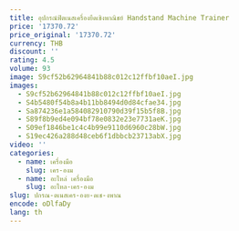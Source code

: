 ```yaml
---
title: อุปกรณ์ฟิตเนสเครื่องยืดเชิงพาณิชย์ Handstand Machine Trainer
price: '17370.72'
price_original: '17370.72'
currency: THB
discount: ''
rating: 4.5
volume: 93
image: S9cf52b62964841b88c012c12ffbf10aeI.jpg
images:
  - S9cf52b62964841b88c012c12ffbf10aeI.jpg
  - S4b5480f54b8a4b11bb8494d0d84cfae34.jpg
  - Sa874236e1a584082910790d39f15b5f8B.jpg
  - S89f8b9ed4e094bf78e0832e23e7731aeK.jpg
  - S09ef1846be1c4c4b99e9110d6960c28bW.jpg
  - S19ec426a288d48ceb6f1dbbcb23713abX.jpg
video: ''
categories:
  - name: เครื่องมือ
    slug: เคร-องม
  - name: อะไหล่ เครื่องมือ
    slug: อะไหล-เคร-องม
slug: ปกรณ-ตเนสเคร-องย-ดเช-งพาณ
encode: oDlfaDy
lang: th
---
```

  